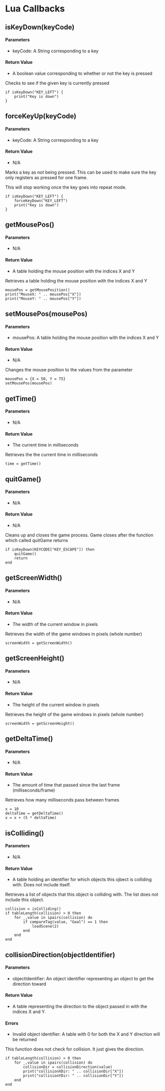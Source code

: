 # Lua Callbacks

## isKeyDown(keyCode)

#### Parameters

* keyCode: A String corresponding to a key

#### Return Value

* A boolean value corresponding to whether or not the key is pressed
    
Checks to see if the given key is currently pressed

    if isKeyDown("KEY_LEFT") {
        print("Key is down")
    }
    
## forceKeyUp(keyCode)
    
#### Parameters

* keyCode: A String corresponding to a key
    
#### Return Value

* N/A
    
Marks a key as not being pressed. This can be used to make sure the key only registers as pressed for one frame.

This will stop working once the key goes into repeat mode.

    if isKeyDown("KEY_LEFT") {
        forceKeyDown("KEY_LEFT")
        print("Key is down")
    }
    
## getMousePos()

#### Parameters

* N/A
    
#### Return Value

* A table holding the mouse position with the indices X and Y

Retrieves a table holding the mouse position with the indices X and Y

    mousePos = getMousePosition()
    print("MouseX: " .. mousePos["X"])
    print("MouseY: " .. mousePos["Y"])
    
## setMousePos(mousePos)

#### Parameters

* mousePos: A table holding the mouse position with the indices X and Y
    
#### Return Value

* N/A

Changes the mouse position to the values from the parameter

    mousePos = {X = 50, Y = 75}
    setMousePos(mousePos)
    
## getTime()

#### Parameters

* N/A

#### Return Value

* The current time in milliseconds

Retrieves the the current time in milliseconds

    time = getTime()
    
## quitGame()

#### Parameters

* N/A

#### Return Value

* N/A

Cleans up and closes the game process. Game closes after the function which called quitGame returns

    if isKeyDown(KEYCODE["KEY_ESCAPE"]) then
        quitGame()
        return
    end
    
## getScreenWidth()

#### Parameters

* N/A

#### Return Value

* The width of the current window in pixels

Retrieves the width of the game windows in pixels (whole number)

    screenWidth = getScreenWidth()

## getScreenHeight()

#### Parameters

* N/A

#### Return Value

* The height of the current window in pixels

Retrieves the height of the game windows in pixels (whole number)

    screenWidth = getScreenHeight()
    
## getDeltaTime()

#### Parameters

* N/A

#### Return Value


* The amount of time that passed since the last frame (milliseconds/frame)

Retrieves how many milliseconds pass between frames

    x = 10
    deltaTime = getDeltaTime()
    x = x + (5 * deltaTime)
    
## isColliding()

#### Parameters

* N/A

#### Return Value

* A table holding an identifier for which objects this ojbect is colliding with. Does not include itself.

Retrieves a list of objects that this object is colliding with. The list does not include this object.

    collision = isColliding()
    if tableLength(collision) > 0 then
        for _,value in ipairs(collision) do
            if compareTag(value, "Goal") == 1 then
                loadScene(2)
            end
        end
    end
    
## collisionDirection(objectIdentifier)

#### Parameters

* objectIdentifier: An object identifier representing an object to get the direction toward

#### Return Value

* A table representing the direction to the object passed in with the indices X and Y.

#### Errors

* Invalid object identifier: A table with 0 for both the X and Y direction will be returned

This function does not check for collision. It just gives the direction.

    if tableLength(collision) > 0 then
        for _,value in ipairs(collision) do
            collisionDir = collisionDirection(value)
            print("collisionXDir: " .. collisionDir["X"])
            print("collisionYDir: " .. collisionDir["Y"])
        end
    end
